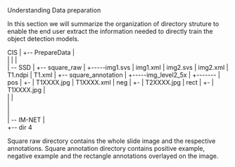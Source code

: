 Understanding Data preparation 

In this section we will summarize the organization of directory struture to enable the end user extract the information needed to directly train the object detection models.

CIS
 |
 +-- PrepareData
 |    
 |
 |  |  
 |  \-- SSD
 |       +-- square_raw
 |              +-----img1.svs
 |                    img1.xml
 |                    img2.svs
 |                    img2.xml
 |                    T1.ndpi
 |                    T1.xml
 |       +-- square_annotation
 |               +-----img_level2_5x
 |                         +-------
 |                               pos
 |                                 +-
 |                                  T1XXXX.jpg
 |                                  T1XXXX.xml
 |                               neg
 |                                  +-
 |                                   T2XXXX.jpg
 |                               rect
 |                                   +-
 |                                    T1XXXX.jpg
 |    
 |
 |   
 |  
 |   
 |  \-- IM-NET
 |    
 +-- dir 4


                            
Square raw directory contains the whole slide image and the respective annotations.
Square annotation directory contains positive example, negative example and the rectangle annotations overlayed on the image.

